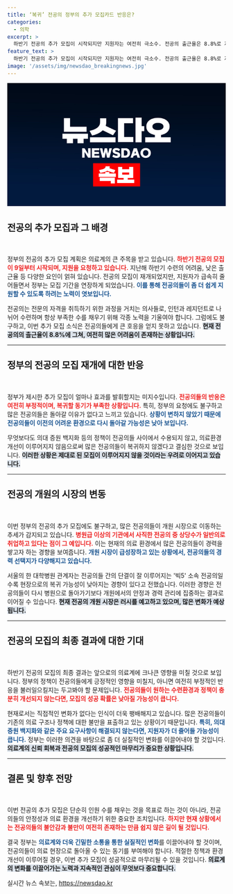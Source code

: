 ```yaml
---
title: ‘복귀’ 전공의 정부의 추가 모집카드 반응은?
categories:
  - 의학
excerpt: >
  하반기 전공의 추가 모집이 시작되지만 지원자는 여전히 극소수. 전공의 출근율은 8.8%로 저조하며 개원의로의 전환이 가속화될 전망. 정부의 회유에도 전공의들은 냉담한 반응을 보이고 있다.
feature_text: >
  하반기 전공의 추가 모집이 시작되지만 지원자는 여전히 극소수. 전공의 출근율은 8.8%로 저조하며 개원의로의 전환이 가속화될 전망. 정부의 회유에도 전공의들은 냉담한 반응을 보이고 있다.
image: '/assets/img/newsdao_breakingnews.jpg'
---
```


<p><img src="/assets/img/newsdao_breakingnews.jpg" alt="flaretime 속보" /></p>

<h2 data-ke-size="size26">전공의 추가 모집과 그 배경</h2>

<p data-ke-size="size16">&nbsp;</p>

<p>정부의 전공의 추가 모집 계획은 의료계의 큰 주목을 받고 있습니다. <b><span style="color: #ee2323;">하반기 전공의 모집이 9일부터 시작되며, 지원을 요청하고 있습니다.</span></b> 지난해 하반기 수련의 어려움, 낮은 출근율 등 다양한 요인이 얽혀 있습니다. 전공의 모집이 재개되었지만, 지원자가 급속히 줄어들면서 정부는 모집 기간을 연장하게 되었습니다. <b><span style="color: #1a5490;">이를 통해 전공의들이 좀 더 쉽게 지원할 수 있도록 하려는 노력이 엿보입니다.</span></b> </p>

<p>전공의는 전문의 자격을 취득하기 위한 과정을 거치는 의사들로, 인턴과 레지던트로 나뉘어 수련하며 항상 부족한 수를 채우기 위해 각종 노력을 기울여야 합니다. 그럼에도 불구하고, 이번 추가 모집 소식은 전공의들에게 큰 호응을 얻지 못하고 있습니다. <b><span style="background-color: #21538527;">현재 전공의의 출근율이 8.8%에 그쳐, 여전히 많은 어려움이 존재하는 상황입니다.</span></b></p>

<hr>

<h2 data-ke-size="size26">정부의 전공의 모집 재개에 대한 반응</h2>

<p data-ke-size="size16">&nbsp;</p>

<p>정부가 제시한 추가 모집이 얼마나 효과를 발휘할지는 미지수입니다. <b><span style="color: #ee2323;">전공의들의 반응은 여전히 부정적이며, 복귀할 동기가 부족한 상황입니다.</span></b> 특히, 정부의 요청에도 불구하고 많은 전공의들은 돌아갈 이유가 없다고 느끼고 있습니다. <b><span style="color: #1a5490;">상황이 변하지 않았기 때문에 전공의들이 이전의 어려운 환경으로 다시 돌아갈 가능성은 낮아 보입니다.</span></b></p>

<p>무엇보다도 의대 증원 백지화 등의 정책이 전공의들 사이에서 수용되지 않고, 의료환경 개선이 이루어지지 않음으로써 많은 전공의들이 복귀하지 않겠다고 결심한 것으로 보입니다. <b><span style="background-color: #21538527;">이러한 상황은 제대로 된 모집이 이루어지지 않을 것이라는 우려로 이어지고 있습니다.</span></b></p>

<hr>

<h2 data-ke-size="size26">전공의 개원의 시장의 변동</h2>

<p data-ke-size="size16">&nbsp;</p>

<p>이번 정부의 전공의 추가 모집에도 불구하고, 많은 전공의들이 개원 시장으로 이동하는 추세가 감지되고 있습니다. <b><span style="color: #ee2323;">병원급 이상의 기관에서 사직한 전공의 중 상당수가 일반의로 취업하고 있다는 점이 그 예입니다.</span></b> 이는 현재의 의료 환경에서 많은 전공의들이 경력을 쌓고자 하는 경향을 보여줍니다. <b><span style="color: #1a5490;">개원 시장이 급성장하고 있는 상황에서, 전공의들의 경력 선택지가 다양해지고 있습니다.</span></b></p>

<p>서울의 한 대학병원 관계자는 전공의들 간의 단결이 잘 이루어지는 '빅5' 소속 전공의일수록 현장으로의 복귀 가능성이 낮아지는 경향이 있다고 전했습니다. 이러한 경향은 전공의들이 다시 병원으로 돌아가기보다 개원에서의 안정과 경력 관리에 집중하는 결과로 이어질 수 있습니다. <b><span style="background-color: #21538527;">현재 전공의 개원 시장은 러시를 예고하고 있으며, 많은 변화가 예상됩니다.</span></b></p>

<hr>

<h2 data-ke-size="size26">전공의 모집의 최종 결과에 대한 기대</h2>

<p data-ke-size="size16">&nbsp;</p>

<p>하반기 전공의 모집의 최종 결과는 앞으로의 의료계에 크나큰 영향을 미칠 것으로 보입니다. 정부의 정책이 전공의들에게 긍정적인 영향을 미칠지, 아니면 여전히 부정적인 반응을 불러일으킬지는 두고봐야 할 문제입니다. <b><span style="color: #ee2323;">전공의들이 원하는 수련환경과 정책이 충분히 개선되지 않는다면, 모집의 성공 확률은 낮아질 가능성이 큽니다.</span></b> </p>

<p>현재로서는 직접적인 변화가 없다는 인식이 더욱 팽배해지고 있습니다. 많은 전공의들이 기존의 의료 구조나 정책에 대한 불만을 표출하고 있는 상황이기 때문입니다. <b><span style="color: #1a5490;">특히, 의대 증원 백지화와 같은 주요 요구사항이 해결되지 않는다면, 지원자가 더 줄어들 가능성이 큽니다.</span></b> 정부는 이러한 의견을 바탕으로 좀 더 실질적인 변화를 이끌어내야 할 것입니다. <b><span style="background-color: #21538527;">의료계의 신뢰 회복과 전공의 모집의 성공적인 마무리가 중요한 상황입니다.</span></b></p>

<hr>

<h2 data-ke-size="size26">결론 및 향후 전망</h2>

<p data-ke-size="size16">&nbsp;</p>

<p>이번 전공의 추가 모집은 단순히 인원 수를 채우는 것을 목표로 하는 것이 아니라, 전공의들의 안정성과 의료 환경을 개선하기 위한 중요한 조치입니다. <b><span style="color: #ee2323;">하지만 현재 상황에서는 전공의들의 불안감과 불만이 여전히 존재하는 만큼 쉽지 않은 길이 될 것입니다.</span></b> </p>

<p>결국 정부는 <b><span style="color: #1a5490;">의료계와 더욱 긴밀한 소통을 통한 실질적인 변화</span></b>를 이끌어내야 할 것이며, 전공의들이 의료 현장으로 돌아올 수 있는 동기를 부여해야 합니다. 적절한 정책과 환경 개선이 이루어질 경우, 이번 추가 모집이 성공적으로 마무리될 수 있을 것입니다. <b><span style="background-color: #21538527;">의료계의 변화를 이끌어가는 노력과 지속적인 관심이 무엇보다 중요합니다.</span></b></p>
실시간 뉴스 속보는, <a href="https://newsdao.kr" rel="dofollow">https://newsdao.kr</a>


